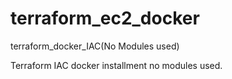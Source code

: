 # terraform_ec2_docker
terraform_docker_IAC(No Modules used)

Terraform IAC docker installment no modules used.
